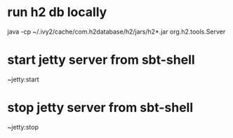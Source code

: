 
# run h2 db locally
java -cp ~/.ivy2/cache/com.h2database/h2/jars/h2*.jar org.h2.tools.Server

# start jetty server from sbt-shell
~jetty:start

# stop jetty server from sbt-shell
~jetty:stop